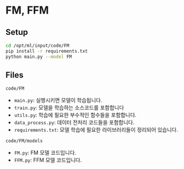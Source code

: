 # FM, FFM

## Setup
```bash
cd /opt/ml/input/code/FM
pip install -r requirements.txt
python main.py --model FM
```

## Files
`code/FM`
* `main.py`: 실행시키면 모델이 학습됩니다.
* `train.py`: 모델을 학습하는 소스코드를 포함합니다
* `utils.py`: 학습에 필요한 부수적인 함수들을 포함합니다.
* `data_process.py`: 데이터 전처리 코드들을 포함합니다.
* `requirements.txt`: 모델 학습에 필요한 라이브러리들이 정리되어 있습니다.

`code/FM/models`
* `FM.py`: FM 모델 코드입니다.
* `FFM.py`: FFM 모델 코드입니다.
